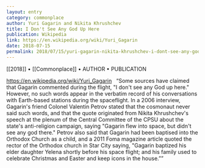 ```yaml
---
layout: entry
category: commonplace
author: Yuri Gagarin and Nikita Khrushchev
title: I Don't See Any God Up Here
publication: Wikipedia
link: https://en.wikipedia.org/wiki/Yuri_Gagarin
date: 2018-07-15
permalink: 2018/07/15/yuri-gagarin-nikita-khrushchev-i-dont-see-any-god-up-here
---
```


[[2018]] • [[Commonplace]] • AUTHOR • PUBLICATION

https://en.wikipedia.org/wiki/Yuri_Gagarin
 
“Some sources have claimed that Gagarin commented during the flight, "I don't see any God up here." However, no such words appear in the verbatim record of his conversations with Earth-based stations during the spaceflight. In a 2006 interview, Gagarin's friend Colonel Valentin Petrov stated that the cosmonaut never said such words, and that the quote originated from Nikita Khrushchev's speech at the plenum of the Central Committee of the CPSU about the state's anti-religion campaign, saying "Gagarin flew into space, but didn't see any god there." Petrov also said that Gagarin had been baptised into the Orthodox Church as a child, and a 2011 Foma magazine article quoted the rector of the Orthodox church in Star City saying, "Gagarin baptized his elder daughter Yelena shortly before his space flight; and his family used to celebrate Christmas and Easter and keep icons in the house.””